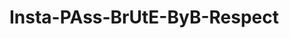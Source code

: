 # Insta-PAss-BrUtE-ByB-Respect














































                            
